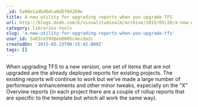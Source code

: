 ```yaml
---
_id: 5a88e1adbd6dca0d5f0d269e
title: A new utility for upgrading reports when you upgrade TFS
url: http://blogs.msdn.com/b/visualstudioalm/archive/2015/05/20/a-new-utility-for-upgrading-reports-when-you-upgrade-tfs.aspx
category: libraries-tools
slug: 'a-new-utility-for-upgrading-reports-when-you-upgrade-tfs'
user_id: 5a83ce59d6eb0005c4ecda2c
createdOn: '2015-05-23T09:15:42.000Z'
tags: []
---
```


When upgrading TFS to a new version, one set of items that are not upgraded are the already deployed reports for existing projects. The existing reports will continue to work but we’ve made a large number of performance enhancements and other minor tweaks, especially on the “X” Overview reports (in each project there are a couple of rollup reports that are specific to the template but which all work the same way).
